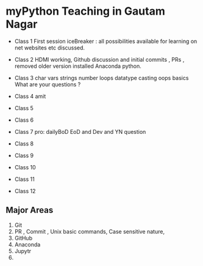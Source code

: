 # myPython  Teaching in Gautam Nagar 

- Class 1 First session iceBreaker : all possibilities available for learning on net websites etc discussed. 
- Class 2 HDMI working, Github discussion and initial commits , PRs , removed older version installed Anaconda python. 
- Class 3 char vars strings number loops datatype  casting oops basics  What are your questions ? 
- Class 4 amit

- Class 5 
- Class 6 
- Class 7 pro: dailyBoD EoD and Dev and YN question 
- Class 8 

- Class 9 
- Class 10
- Class 11 
- Class 12

Major Areas 
-------------
1. Git
2. PR , Commit , Unix basic commands, Case sensitive nature,
3. GitHub 
4. Anaconda
5. Jupytr 
6. 

